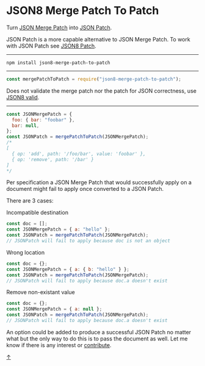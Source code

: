 # JSON8 Merge Patch To Patch

Turn [JSON Merge Patch](https://tools.ietf.org/html/rfc7396) into [JSON Patch](http://tools.ietf.org/html/rfc6902).

JSON Patch is a more capable alternative to JSON Merge Patch.
To work with JSON Patch see [JSON8 Patch](https://github.com/sonnyp/JSON8/tree/main/packages/patch).

---

`npm install json8-merge-patch-to-patch`

---

```javascript
const mergePatchToPatch = require("json8-merge-patch-to-patch");
```

Does not validate the merge patch nor the patch for JSON correctness, use [JSON8 valid](https://github.com/sonnyp/JSON8/tree/main/packages/json8#oovalid).

---

```javascript
const JSONMergePatch = {
  foo: { bar: "foobar" },
  bar: null,
};
const JSONPatch = mergePatchToPatch(JSONMergePatch);
/*
[
  { op: 'add', path: '/foo/bar', value: 'foobar' },
  { op: 'remove', path: '/bar' }
]
*/
```

Per specification a JSON Merge Patch that would successfully apply on a document might fail to apply once converted to a JSON Patch.

There are 3 cases:

Incompatible destination

```javascript
const doc = [];
const JSONMergePatch = { a: "hello" };
const JSONPatch = mergePatchToPatch(JSONMergePatch);
// JSONPatch will fail to apply because doc is not an object
```

Wrong location

```javascript
const doc = {};
const JSONMergePatch = { a: { b: "hello" } };
const JSONPatch = mergePatchToPatch(JSONMergePatch);
// JSONPatch will fail to apply because doc.a doesn't exist
```

Remove non-existant value

```javascript
const doc = {};
const JSONMergePatch = { a: null };
const JSONPatch = mergePatchToPatch(JSONMergePatch);
// JSONPatch will fail to apply because doc.a doesn't exist
```

An option could be added to produce a successful JSON Patch no matter what but the only way to do this is to pass the document as well. Let me know if there is any interest or [contribute](https://github.com/sonnyp/JSON8/blob/main/CONTRIBUTING.md).

[↑](#json8-merge-patch-to-patch)
